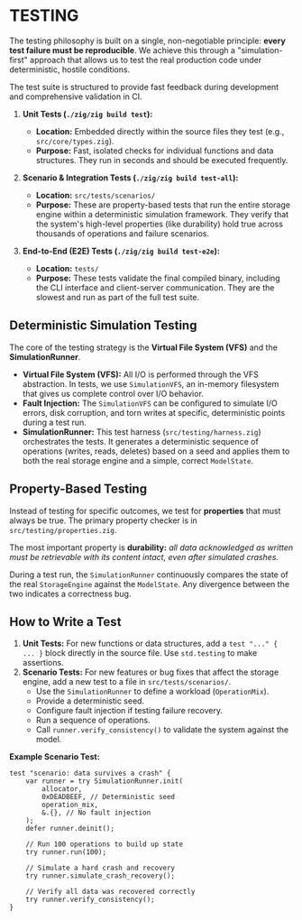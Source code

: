 # TESTING

The testing philosophy is built on a single, non-negotiable principle: **every test failure must be reproducible**. We achieve this through a "simulation-first" approach that allows us to test the real production code under deterministic, hostile conditions.

The test suite is structured to provide fast feedback during development and comprehensive validation in CI.

1.  **Unit Tests (`./zig/zig build test`):**
    *   **Location:** Embedded directly within the source files they test (e.g., `src/core/types.zig`).
    *   **Purpose:** Fast, isolated checks for individual functions and data structures. They run in seconds and should be executed frequently.

2.  **Scenario & Integration Tests (`./zig/zig build test-all`):**
    *   **Location:** `src/tests/scenarios/`
    *   **Purpose:** These are property-based tests that run the entire storage engine within a deterministic simulation framework. They verify that the system's high-level properties (like durability) hold true across thousands of operations and failure scenarios.

3.  **End-to-End (E2E) Tests (`./zig/zig build test-e2e`):**
    *   **Location:** `tests/`
    *   **Purpose:** These tests validate the final compiled binary, including the CLI interface and client-server communication. They are the slowest and run as part of the full test suite.

## Deterministic Simulation Testing

The core of the testing strategy is the **Virtual File System (VFS)** and the **SimulationRunner**.

*   **Virtual File System (VFS):** All I/O is performed through the VFS abstraction. In tests, we use `SimulationVFS`, an in-memory filesystem that gives us complete control over I/O behavior.
*   **Fault Injection:** The `SimulationVFS` can be configured to simulate I/O errors, disk corruption, and torn writes at specific, deterministic points during a test run.
*   **SimulationRunner:** This test harness (`src/testing/harness.zig`) orchestrates the tests. It generates a deterministic sequence of operations (writes, reads, deletes) based on a seed and applies them to both the real storage engine and a simple, correct `ModelState`.

## Property-Based Testing

Instead of testing for specific outcomes, we test for **properties** that must always be true. The primary property checker is in `src/testing/properties.zig`.

The most important property is **durability:** *all data acknowledged as written must be retrievable with its content intact, even after simulated crashes.*

During a test run, the `SimulationRunner` continuously compares the state of the real `StorageEngine` against the `ModelState`. Any divergence between the two indicates a correctness bug.

## How to Write a Test

1.  **Unit Tests:** For new functions or data structures, add a `test "..." { ... }` block directly in the source file. Use `std.testing` to make assertions.
2.  **Scenario Tests:** For new features or bug fixes that affect the storage engine, add a new test to a file in `src/tests/scenarios/`.
    *   Use the `SimulationRunner` to define a workload (`OperationMix`).
    *   Provide a deterministic seed.
    *   Configure fault injection if testing failure recovery.
    *   Run a sequence of operations.
    *   Call `runner.verify_consistency()` to validate the system against the model.

**Example Scenario Test:**
```zig
test "scenario: data survives a crash" {
    var runner = try SimulationRunner.init(
        allocator,
        0xDEADBEEF, // Deterministic seed
        operation_mix,
        &.{}, // No fault injection
    );
    defer runner.deinit();

    // Run 100 operations to build up state
    try runner.run(100);

    // Simulate a hard crash and recovery
    try runner.simulate_crash_recovery();

    // Verify all data was recovered correctly
    try runner.verify_consistency();
}
```
